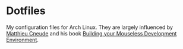 # Dotfiles
My configuration files for Arch Linux. They are largely influenced by [Matthieu Cneude](https://github.com/Phantas0s) and his book [Building your Mouseless Development Environment](https://themouseless.dev/).


